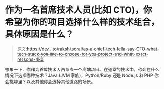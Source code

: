 # 作为一名首席技术人员(比如 CTO)，你希望为你的项目选择什么样的技术组合，具体原因是什么？

> 原文:[https://dev . to/rakshitsoral/as-a-chief-tech-fella-say-CTO-what-tech-stack-you-like-to-choose-for-you-project-and-what-exact-reasons-4k0j](https://dev.to/rakshitsoral/as-a-chief-tech-fella-say-cto-what-tech-stack-would-you-like-to-choose-for-your-project-and-what-are-the-exact-reasons-4k0j)

想象一下，你作为首席技术人员负责一个高端项目。在通常的技术中，你会在什么情况下选择哪种技术？Java (JVM 家族)，Python/Ruby 还是 Node.js 和 PHP 你会挑哪里？以及其他你会选择其他道路的场景。